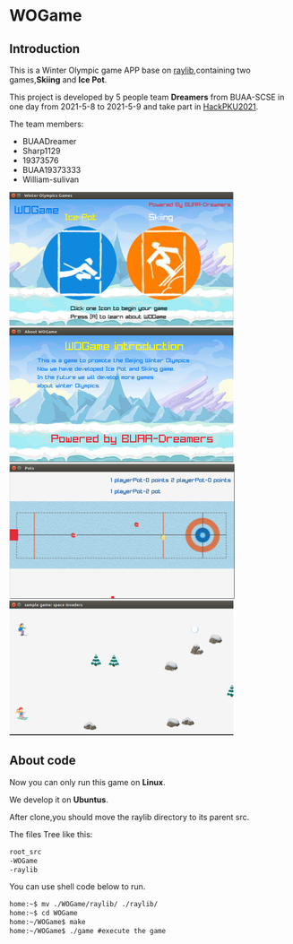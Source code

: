 # WOGame

## Introduction

This is a Winter Olympic game APP base on [raylib](https://www.raylib.com/),containing two games,**Skiing** and **Ice Pot**.

This project is developed by 5 people team **Dreamers** from BUAA-SCSE in one day from 2021-5-8 to 2021-5-9 and take part in [HackPKU2021](https://www.hackpku.com/).

The team members:

- BUAADreamer
- Sharp1129
- 19373576
- BUAA19373333
- William-sulivan

<img src="pic/1.png" style="zoom:50%;" />

<img src="pic/4.png" alt="4" style="zoom:50%;" />

<img src="pic/2.png" alt="2" style="zoom:50%;" />

<img src="pic/3.png" alt="3" style="zoom:50%;" />

## About code

Now you can only run this game on **Linux**.

We develop it on **Ubuntus**.

After clone,you should move the raylib directory to its parent src.

The files Tree like this:

```
root_src
-WOGame
-raylib
```

You can use shell code below to run.

```shell
home:~$ mv ./WOGame/raylib/ ./raylib/
home:~$ cd WOGame
home:~/WOGame$ make
home:~/WOGame$ ./game #execute the game
```





